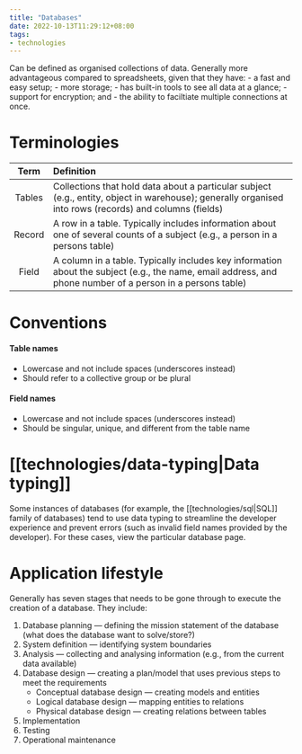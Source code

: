 ```yaml
---
title: "Databases"
date: 2022-10-13T11:29:12+08:00
tags:
- technologies
---
```


Can be defined as organised collections of data. Generally more advantageous compared to spreadsheets, given that they have:
	- a fast and easy setup;
	- more storage;
	- has built-in tools to see all data at a glance;
	- support for encryption; and
	- the ability to faciltiate multiple connections at once.

# Terminologies

| Term | Definition |
|:-:|:-|
| Tables | Collections that hold data about a particular subject (e.g., entity, object in warehouse); generally organised into rows (records) and columns (fields) |
| Record | A row in a table. Typically includes information about one of several counts of a subject (e.g., a person in a persons table) |
| Field | A column in a table. Typically includes key information about the subject (e.g., the name, email address, and phone number of a person in a persons table) |

# Conventions
#### Table names
- Lowercase and not include spaces (underscores instead)
- Should refer to a collective group or be plural

#### Field names
- Lowercase and not include spaces (underscores instead)
- Should be singular, unique, and different from the table name

# [[technologies/data-typing|Data typing]]
Some instances of databases (for example, the [[technologies/sql|SQL]] family of databases) tend to use data typing to streamline the developer experience and prevent errors (such as invalid field names provided by the developer). For these cases, view the particular database page.

# Application lifestyle

Generally has seven stages that needs to be gone through to execute the creation of a database. They include:

1. Database planning — defining the mission statement of the database (what does the database want to solve/store?)
2. System definition — identifying system boundaries
3. Analysis — collecting and analysing information (e.g., from the current data available)
4. Database design — creating a plan/model that uses previous steps to meet the requirements
	- Conceptual database design — creating models and entities
	- Logical database design — mapping entities to relations
	- Physical database design — creating relations between tables
5. Implementation
6. Testing
7. Operational maintenance
